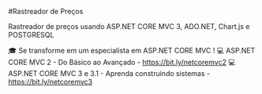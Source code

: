 #Rastreador de Preços

Rastreador de preços usando ASP.NET CORE MVC 3, ADO.NET, Chart.js e POSTGRESQL

🎓 Se transforme em um especialista em ASP.NET CORE MVC !
💻 ASP.NET CORE MVC 2 - Do Básico ao Avançado - https://bit.ly/netcoremvc2
💻 ASP.NET CORE MVC 3 e 3.1 - Aprenda construindo sistemas - https://bit.ly/netcoremvc3
